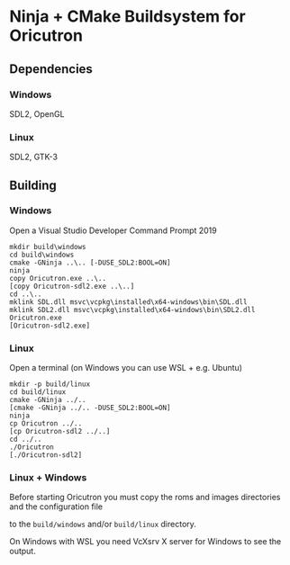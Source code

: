 # Ninja + CMake Buildsystem for Oricutron

## Dependencies

### Windows

SDL2, OpenGL

### Linux

SDL2, GTK-3

## Building

### Windows

Open a Visual Studio Developer Command Prompt 2019

```shell
mkdir build\windows
cd build\windows
cmake -GNinja ..\.. [-DUSE_SDL2:BOOL=ON]
ninja
copy Oricutron.exe ..\..
[copy Oricutron-sdl2.exe ..\..]
cd ..\..
mklink SDL.dll msvc\vcpkg\installed\x64-windows\bin\SDL.dll
mklink SDL2.dll msvc\vcpkg\installed\x64-windows\bin\SDL2.dll
Oricutron.exe
[Oricutron-sdl2.exe]
```

### Linux

Open a terminal (on Windows you can use WSL + e.g. Ubuntu)

```shell
mkdir -p build/linux
cd build/linux
cmake -GNinja ../..
[cmake -GNinja ../.. -DUSE_SDL2:BOOL=ON]
ninja
cp Oricutron ../..
[cp Oricutron-sdl2 ../..]
cd ../..
./Oricutron
[./Oricutron-sdl2]
```

### Linux + Windows

Before starting Oricutron you must copy the roms and images directories and the configuration file

to the `build/windows` and/or `build/linux` directory.

On Windows with WSL you need VcXsrv X server for Windows to see the output.

